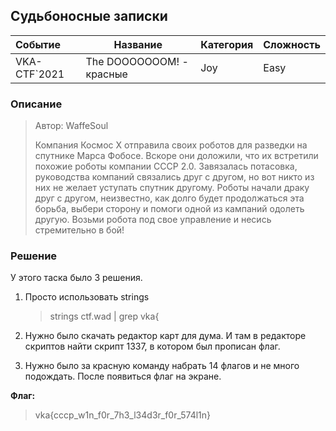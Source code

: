 ##  Судьбоносные записки

| Событие | Название | Категория | Сложность |
| :------ | ---- | ---- | ---- |
| VKA-CTF`2021 |  The DOOOOOOOM! - красные | Joy | Easy |

### Описание

> Автор: WaffeSoul
>
> Компания Космос Х отправила своих роботов для разведки на спутнике Марса Фобосе. Вскоре они доложили, что их встретили похожие роботы компании СССР 2.0. Завязалась потасовка, руководства компаний связались друг с другом, но вот никто из них не желает уступать спутник другому. Роботы начали драку друг с другом, неизвестно, как долго будет продолжаться эта борьба, выбери сторону и помоги одной из кампаний одолеть другую. Возьми робота под свое управление и несись стремительно в бой!


 

### Решение

У этого таска было 3 решения.

1. Просто использовать strings
    >strings ctf.wad | grep vka{

2. Нужно было скачать редактор карт для дума. И там в редакторе скриптов найти скрипт 1337, в котором был прописан флаг.

3. Нужно было за красную команду набрать 14 флагов и не много подождать. После появиться флаг на экране.

**Флаг:**

>vka{cccp_w1n_f0r_7h3_l34d3r_f0r_574l1n}